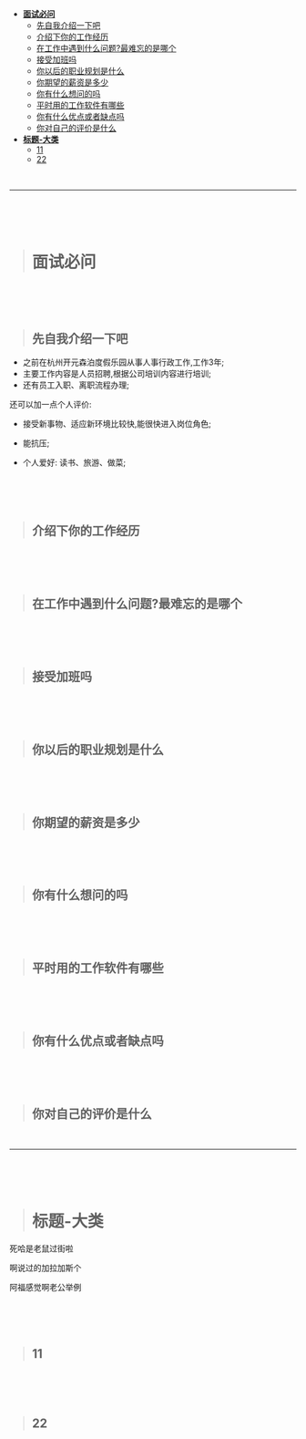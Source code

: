 > <h1 id=''></h1>
- [**面试必问**](#面试必问)
	- [先自我介绍一下吧](#先自我介绍一下吧)
	- [介绍下你的工作经历](#介绍下你的工作经历)
	- [在工作中遇到什么问题?最难忘的是哪个](#在工作中遇到什么问题?最难忘的是哪个)
	- [接受加班吗](#接受加班吗)
	- [你以后的职业规划是什么](你以后的职业规划是什么)
	- [你期望的薪资是多少](#你期望的薪资是多少)
	- [你有什么想问的吗](#你有什么想问的吗)
	- [平时用的工作软件有哪些](#平时用的工作软件有哪些)
	- [你有什么优点或者缺点吗](#你有什么优点或者缺点吗)
	- [你对自己的评价是什么](#你对自己的评价是什么)
- [**标题-大类**](#标题-大类)
	- [11](#11)
	- [22](#22)



<br/>

***
<br/><br/><br/>

> <h1 id='面试必问'>面试必问</h1>



<br/><br/><br/>

> <h2 id='先自我介绍一下吧'>先自我介绍一下吧</h2>

- 之前在杭州开元森泊度假乐园从事人事行政工作,工作3年;
- 主要工作内容是人员招聘,根据公司培训内容进行培训;
- 还有员工入职、离职流程办理;

还可以加一点个人评价:
- 接受新事物、适应新环境比较快,能很快进入岗位角色;
- 能抗压;

- 个人爱好: 读书、旅游、做菜;



<br/><br/><br/>

> <h2 id='介绍下你的工作经历'>介绍下你的工作经历</h2>




<br/><br/><br/>


> <h2 id='在工作中遇到什么问题?最难忘的是哪个'>在工作中遇到什么问题?最难忘的是哪个</h2>






<br/><br/><br/>


> <h2 id='接受加班吗'>接受加班吗</h2>







<br/><br/><br/>


> <h2 id='你以后的职业规划是什么'>你以后的职业规划是什么</h2>





<br/><br/><br/>


> <h2 id='你期望的薪资是多少'>你期望的薪资是多少</h2>





<br/><br/><br/>


> <h2 id='你有什么想问的吗'>你有什么想问的吗</h2>




<br/><br/><br/>



> <h2 id='平时用的工作软件有哪些'>平时用的工作软件有哪些</h2>




<br/><br/><br/>


> <h2 id='你有什么优点或者缺点吗'>你有什么优点或者缺点吗</h2>




<br/><br/><br/>



> <h2 id='你对自己的评价是什么'>你对自己的评价是什么</h2>




<br/>

***

<br/><br/><br/>

> <h1 id='标题-大类'>标题-大类</h1>





死哈是老鼠过街啦

啊说过的加拉加斯个

阿福感觉啊老公举例



<br/><br/><br/>

> <h2 id='11'>11</h2>



<br/><br/><br/>

> <h2 id='222'>22</h2>





<br/><br/><br/>


> <h2 id=''></h2>

<br/><br/><br/>


> <h2 id=''></h2>




